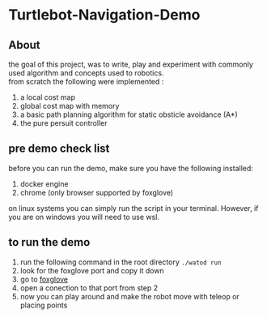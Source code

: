 # Turtlebot-Navigation-Demo

## About 

the goal of this project, was to write, play and experiment with commonly used algorithm and concepts used to robotics.  
from scratch the following were implemented : 
1. a local cost map 
2. global cost map with memory 
3. a basic path planning algorithm for static obsticle avoidance (A*)
4. the pure persuit controller 

## pre demo check list 

before you can run the demo, make sure you have the following installed: 
1. docker engine
2. chrome (only browser supported by foxglove)

on linux systems you can simply run the script in your terminal. However, if you are on windows you will need to use wsl.

## to run the demo
1. run the following command in the root directory ```./watod run```
2. look for the foxglove port and copy it down 
3. go to [foxglove](https://app.foxglove.dev/thom/dashboard)
4. open a conection to that port from step 2
5. now you can play around and make the robot move with teleop or placing points
